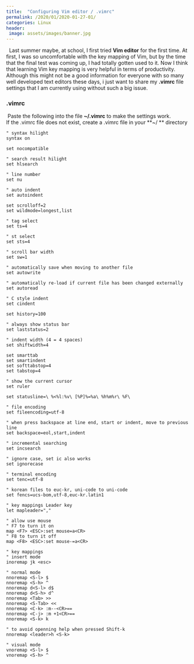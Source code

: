 ```yaml
---
title:  "Configuring Vim editor / .vimrc"
permalink: /2020/01/2020-01-27-01/
categories: Linux 
header:
 image: assets/images/banner.jpg
---
```

&nbsp; Last summer maybe, at school, I first tried **Vim editor** for the first time. At first, 
I was so uncomfortable with the key mapping of Vim, but by the time that the final test was coming up, I had totally gotten used to it. Now I think that learning Vim key mapping is very helpful in terms of productivity.
Although this might not be a good information for everyone with  so many well developed text editors these days, i just want to share my **.vimrc** file settings that I am currently using without such a big  issue.

### .vimrc
&nbsp;Paste the following into the file **~/.vimrc** to make the settings work.  
If the .vimrc file does not exist, create a .vimrc file in your **~/ ** directory

```viml
" syntax hilight 
syntax on 

set nocompatible

" search result hilight 
set hlsearch 

" line number 
set nu 

" auto indent 
set autoindent 

set scrolloff=2 
set wildmode=longest,list 

" tag select 
set ts=4 

" st select 
set sts=4 

" scroll bar width
set sw=1 

" automatically save when moving to another file 
set autowrite 

" automatically re-load if current file has been changed externally 
set autoread 

" C style indent 
set cindent 

set history=100

" always show status bar  
set laststatus=2 

" indent width (4 = 4 spaces)
set shiftwidth=4 

set smarttab
set smartindent
set softtabstop=4
set tabstop=4

" show the current cursor 
set ruler 

set statusline=\ %<%l:%v\ [%P]%=%a\ %h%m%r\ %F\

" file encoding 
set fileencoding=utf-8 

" when press backspace at line end, start or indent, move to previous line 
set backspace=eol,start,indent 

" incremental searching 
set incsearch 

" ignore case, set ic also works 
set ignorecase 

" terminal encoding 
set tenc=utf-8      

" korean files to euc-kr, uni-code to uni-code 
set fencs=ucs-bom,utf-8,euc-kr.latin1 

" key mappings Leader key 
let mapleader=","

" allow use mouse 
" F7 to turn it on
map <F7> <ESC>:set mouse=a<CR>
" F8 to turn it off
map <F8> <ESC>:set mouse-=a<CR>

" key mappings 
" insert mode
inoremap jk <esc>

" normal mode
nnoremap <S-l> $
nnoremap <S-h> ^
nnoremap d<S-l> d$
nnoremap d<S-h> d^
nnoremap <Tab> >>
nnoremap <S-Tab> <<
nnoremap <C-k> :m--<CR>==
nnoremap <C-j> :m +1<CR>==
nnoremap <S-k> k

" to avoid openning help when pressed Shift-k
nnoremap <leader>h <S-k>

" visual mode
vnoremap <S-l> $
vnoremap <S-h> ^
```
